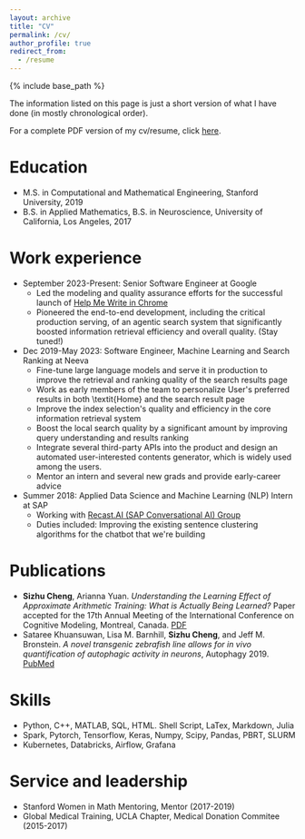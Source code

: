 ```yaml
---
layout: archive
title: "CV"
permalink: /cv/
author_profile: true
redirect_from:
  - /resume
---
```


{% include base_path %}

The information listed on this page is just a short version of what I have done (in mostly chronological order).

For a complete PDF version of my cv/resume, click [here](http://szcheng0702.github.io/files/Lindsay-Cheng-Resume-full.pdf).


Education
======
* M.S. in Computational and Mathematical Engineering, Stanford University, 2019
* B.S. in Applied Mathematics, B.S. in Neuroscience, University of California, Los Angeles, 2017


Work experience
====== 
* September 2023-Present: Senior Software Engineer at Google
  * Led the modeling and quality assurance efforts for the successful launch of [Help Me Write in Chrome](https://blog.google/products/chrome/google-chrome-ai-help-me-write/)
  * Pioneered the end-to-end development, including the critical production serving, of an agentic search system that significantly boosted information retrieval efficiency and overall quality. (Stay tuned!)
* Dec 2019-May 2023: Software Engineer, Machine Learning and Search Ranking at Neeva
    * Fine-tune large language models and serve it in production to improve the retrieval and ranking quality of the search results page
  * Work as early members of the team to personalize User's preferred results in both \textit{Home} and the search result page
  * Improve the index selection's quality and efficiency in the core information retrieval system
  * Boost the local search quality by a significant amount by improving query understanding and results ranking
  * Integrate several third-party APIs into the product and design an automated user-interested contents generator, which is widely used among the users.
  * Mentor an intern and several new grads and provide early-career advice
* Summer 2018: Applied Data Science and Machine Learning (NLP) Intern at SAP
  * Working with [Recast.AI (SAP Conversational AI) Group](https://cai.tools.sap/)
  * Duties included: Improving the existing sentence clustering algorithms for the chatbot that we're building

<!-- * Fall 2015: Research Assistant
  * Github University
  * Duties included: Merging pull requests
  * Supervisor: Professor Hub -->


<!--   * Sub-skill 2.1
  * Sub-skill 2.2
  * Sub-skill 2.3 -->


Publications
======
* **Sizhu Cheng**, Arianna Yuan. *Understanding the Learning Effect of Approximate Arithmetic Training: What is Actually Being Learned?* Paper accepted for the 17th Annual Meeting of the International Conference on Cognitive Modeling, Montreal, Canada. [PDF](https://iccm-conference.neocities.org/2019/proceedings/papers/ICCM2019_paper_58.pdf)
* Sataree Khuansuwan, Lisa M. Barnhill, **Sizhu Cheng**, and Jeff M. Bronstein. *A novel transgenic zebrafish line allows for in vivo quantification of autophagic activity in neurons*, Autophagy 2019. [PubMed](https://www.ncbi.nlm.nih.gov/pubmed/30755067?holding=F1000&otool=stanford)


Skills
======
* Python, C++, MATLAB, SQL, HTML. Shell Script, LaTex, Markdown, Julia 
* Spark, Pytorch, Tensorflow, Keras, Numpy, Scipy, Pandas, PBRT, SLURM
* Kubernetes, Databricks, Airflow, Grafana

<!-- Publications
======
  <ul>{% for post in site.publications %}
    {% include archive-single-cv.html %}
  {% endfor %}</ul> -->
  
<!-- Teaching
======
  <ul>{% for post in site.teaching %}
    {% include archive-single-cv.html %}
  {% endfor %}</ul> -->
  
Service and leadership
======
* Stanford Women in Math Mentoring, Mentor (2017-2019)
* Global Medical Training, UCLA Chapter, Medical Donation Commitee (2015-2017)

